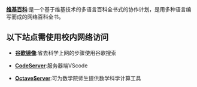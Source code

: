 **[维基百科](https://wiki.hezeu.workers.dev?_blank)**:是一个基于维基技术的多语言百科全书式的协作计划，是用多种语言编写而成的网络百科全书。
## 以下站点需使用校内网络访问	
- **[谷歌镜像](https://192.168.72.201:8081)**:省去科学上网的步骤使用谷歌搜索

- **[CodeServer](http://192.168.72.201:8082)**:服务器端VScode

- **[OctaveServer](http://192.168.72.201:8080)**:可为数学院师生提供数学科学计算工具

